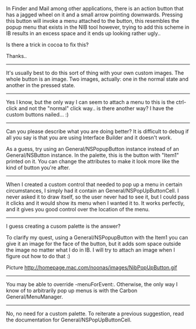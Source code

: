 In Finder and Mail among other applications, there is an action button that has a jagged wheel on it and a small arrow pointing downwards.
Pressing this button will invoke a menu attached to the button, this resembles the popup menu that exists in the NIB tool however, trying to add this scheme in IB results in an excess space and it ends up looking rather ugly..

Is there a trick in cocoa to fix this?

Thanks..

----

It's usually best to do this sort of thing with your own custom images. The whole button is an image. Two images, actually: one in the normal state and another in the pressed state.

----

Yes I know, but the only way I can seem to attach a menu to this is the ctrl-click and not the "normal" click way.. is there another way?
I have the custom buttons nailed... :)

----

Can you please describe what you are doing better?  It is difficult to debug if all you say is that you are using Interface Builder and it doesn't work.

As a guess, try using an General/NSPopupButton instance instead of an General/NSButton instance.  In the palette, this is the button with "Item1" printed on it.  You can change the attributes to make it look more like the kind of button you're after. 

----

When I created a custom control that needed to pop up a menu in certain circumstances, I simply had it contain an General/NSPopUpButtonCell. I never asked it to draw itself, so the user never had to see it, but I could pass it clicks and it would show its menu when I wanted it to. It works perfectly, and it gives you good control over the location of the menu.

----

I guess creating a cusom palette is the answer?

To clarify my quest, using a General/NSPopupButton with the Item1 you can give it an image for the face of the button, but it adds som space outside the image no matter what I do in IB.
I will try to attach an image when I figure out how to do that :)

Picture
http://homepage.mac.com/noonas/images/NibPopUpButton.gif

----

You may be able to override     -menuForEvent:. Otherwise, the only way I know of to arbitrarily pop up menus is with the Carbon General/MenuManager.

----

No, no need for a custom palette.  To reiterate a previous suggestion, read the documentation for General/NSPopUpButtonCell.
